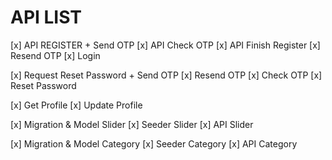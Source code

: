 # API LIST

[x] API REGISTER + Send OTP
[x] API Check OTP
[x] API Finish Register
[x] Resend OTP
[x] Login

[x] Request Reset Password + Send OTP
[x] Resend OTP
[x] Check OTP
[x] Reset Password

[x] Get Profile
[x] Update Profile

[x] Migration & Model Slider
[x] Seeder Slider
[x] API Slider

[x] Migration & Model Category
[x] Seeder Category
[x] API Category
